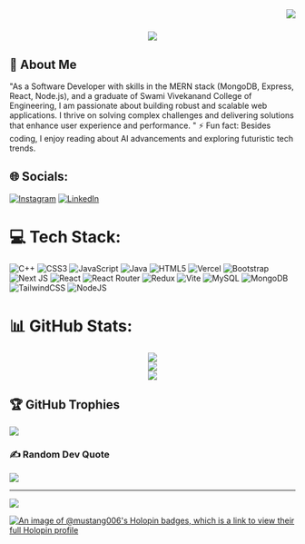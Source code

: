 <img align="right" src="https://visitor-badge.laobi.icu/badge?page_id=idk-mr4tyunjay.idk-mr4tyunjay" />

<h1 align="center">
    <img src="https://readme-typing-svg.herokuapp.com/?font=Righteous&size=35&center=true&vCenter=true&width=500&height=70&duration=4000&lines=Hi+There!+👋;+I'm+Abhishek!;" />
</h1>

## 🚀 About Me
"As a Software Developer with skills in the MERN stack (MongoDB, Express, React, Node.js), and a graduate of Swami Vivekanand College of Engineering, I am passionate about building robust and scalable web applications.
I thrive on solving complex challenges and delivering solutions that enhance user experience and performance. "
⚡ Fun fact: Besides coding, I enjoy reading about AI advancements and exploring futuristic tech trends.

## 🌐 Socials:
[![Instagram](https://img.shields.io/badge/Instagram-%23E4405F.svg?logo=Instagram&logoColor=white)](https://instagram.com/i_m_abhishek_p) [![LinkedIn](https://img.shields.io/badge/LinkedIn-%230077B5.svg?logo=linkedin&logoColor=white)](https://linkedin.com/in/abhishek-patil01) 

# 💻 Tech Stack:
![C++](https://img.shields.io/badge/c++-%2300599C.svg?style=for-the-badge&logo=c%2B%2B&logoColor=white) ![CSS3](https://img.shields.io/badge/css3-%231572B6.svg?style=for-the-badge&logo=css3&logoColor=white) ![JavaScript](https://img.shields.io/badge/javascript-%23323330.svg?style=for-the-badge&logo=javascript&logoColor=%23F7DF1E) ![Java](https://img.shields.io/badge/java-%23ED8B00.svg?style=for-the-badge&logo=openjdk&logoColor=white) ![HTML5](https://img.shields.io/badge/html5-%23E34F26.svg?style=for-the-badge&logo=html5&logoColor=white) ![Vercel](https://img.shields.io/badge/vercel-%23000000.svg?style=for-the-badge&logo=vercel&logoColor=white) ![Bootstrap](https://img.shields.io/badge/bootstrap-%238511FA.svg?style=for-the-badge&logo=bootstrap&logoColor=white) ![Next JS](https://img.shields.io/badge/Next-black?style=for-the-badge&logo=next.js&logoColor=white) ![React](https://img.shields.io/badge/react-%2320232a.svg?style=for-the-badge&logo=react&logoColor=%2361DAFB) ![React Router](https://img.shields.io/badge/React_Router-CA4245?style=for-the-badge&logo=react-router&logoColor=white) ![Redux](https://img.shields.io/badge/redux-%23593d88.svg?style=for-the-badge&logo=redux&logoColor=white) ![Vite](https://img.shields.io/badge/vite-%23646CFF.svg?style=for-the-badge&logo=vite&logoColor=white) ![MySQL](https://img.shields.io/badge/mysql-4479A1.svg?style=for-the-badge&logo=mysql&logoColor=white) ![MongoDB](https://img.shields.io/badge/MongoDB-%234ea94b.svg?style=for-the-badge&logo=mongodb&logoColor=white) ![TailwindCSS](https://img.shields.io/badge/tailwindcss-%2338B2AC.svg?style=for-the-badge&logo=tailwind-css&logoColor=white) ![NodeJS](https://img.shields.io/badge/node.js-6DA55F?style=for-the-badge&logo=node.js&logoColor=white)
# 📊 GitHub Stats:
<div align="center">
  <img src="https://github-readme-stats.vercel.app/api?username=mustang006&theme=tokyonight&hide_border=false&include_all_commits=false&count_private=false" /><br/>
  <img src="https://github-readme-streak-stats.herokuapp.com/?user=mustang006&theme=tokyonight&hide_border=false" /><br/>
  <img src="https://github-readme-stats.vercel.app/api/top-langs/?username=mustang006&theme=tokyonight&hide_border=false&include_all_commits=false&count_private=false&layout=compact" />
</div>

## 🏆 GitHub Trophies
![](https://github-profile-trophy.vercel.app/?username=mustang006\&theme=radical&no-frame=false&no-bg=true&margin-w=4)

### ✍️ Random Dev Quote
![](https://quotes-github-readme.vercel.app/api?type=horizontal&theme=radical)

---
[![](https://visitcount.itsvg.in/api?id=mustang006\&icon=0&color=0)](https://visitcount.itsvg.in)

[![An image of @mustang006's Holopin badges, which is a link to view their full Holopin profile](https://holopin.me/mustang006)](https://holopin.io/@mustang006)
<!-- Proudly created with GPRM ( https://gprm.itsvg.in ) -->
<!---
mustang006/mustang006 is a ✨ special ✨ repository because its `README.md` (this file) appears on your GitHub profile.
You can click the Preview link to take a look at your changes.
--->

